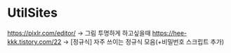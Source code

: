 # UtilSites
https://pixlr.com/editor/ -> 그림 투명하게 하고싶을때
https://hee-kkk.tistory.com/22 -> [정규식] 자주 쓰이는 정규식 모음(+비밀번호 스크립트 추가)
